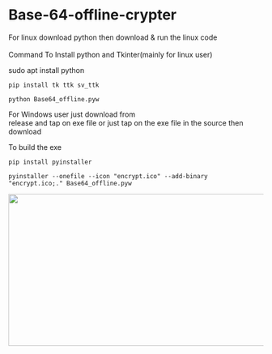# Base-64-offline-crypter

For linux download python then download & run the linux code <br>
<br>Command To Install python and Tkinter(mainly for linux user)<br>

sudo apt install python <br>

`pip install tk ttk sv_ttk`

`python Base64_offline.pyw`


For Windows user just download from  
 release and tap on exe file or just tap on the exe file in the source then download

To build the exe

`pip install pyinstaller`

`pyinstaller --onefile --icon "encrypt.ico" --add-binary "encrypt.ico;." Base64_offline.pyw`

<img src="Screenshot.jpg" align="left" height="300" width="650" >

